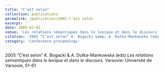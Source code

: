 ```yaml
---
title: "C’est selon"
collection: publications
permalink: /publication/2005-C’est selon
excerpt: ''
date: 2005-01-01
venue: 'Les relations sémantiques dans le lexique et dans le discours'
citation: '2005 “C’est selon” K. Bogacki &amp; A. Dutka-Mankowska (eds) <i>Les relations sémantiques dans le lexique et dans le discours</i>. Varsovie: Université de Varsovie, 51-61'
category: 'Conference proceedings'
---
```

2005 “C’est selon” K. Bogacki & A. Dutka-Mankowska (eds) <i>Les relations sémantiques dans le lexique et dans le discours</i>. Varsovie: Université de Varsovie, 51-61